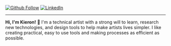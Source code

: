 

<p>
    <div>
        <a href="https://github.com/KieronJenkins" target="_blank"><img src="https://img.shields.io/github/followers/kieronjenkins?label=Follow&style=social" alt="Github Follow"></a>
        <a href="https://www.linkedin.com/in/kieronjenkins" target="_blank"><img src="https://img.shields.io/static/v1?style=social-square&logo=linkedin&label=&message=LinkedIn&color=f2f2f2&labelColor=f2f2f2&logoColor=000000" alt="LinkedIn"></a>
        <hr>
        <strong>Hi, I'm Kieron!</strong> 👋 I'm a technical artist with a strong will to learn, research new technologies, and design tools to help make artists lives simpler. I like creating practical, easy to use tools and making processes as efficient as possible.
        <br>
    </div>
</p>


